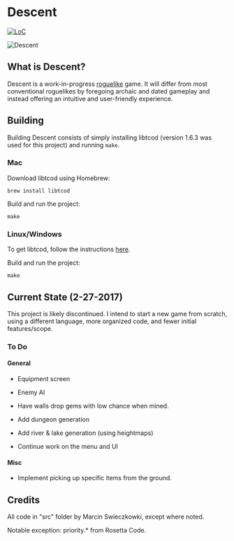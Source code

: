 # Descent

[![LoC](https://tokei.rs/b1/github/m-cat/descent)](https://github.com/m-cat/descent)

![Descent](http://i.imgur.com/i5so9L3.png)

## What is Descent?

Descent is a work-in-progress [roguelike](http://en.wikipedia.org/wiki/Roguelike) game. It will differ from most conventional roguelikes by foregoing archaic and dated gameplay and instead offering an intuitive and user-friendly experience.

## Building

Building Descent consists of simply installing libtcod (version 1.6.3 was used for this project) and running `make`.

### Mac

Download libtcod using Homebrew:

```
brew install libtcod
```

Build and run the project:

```
make
```

### Linux/Windows

To get libtcod, follow the instructions [here](https://bitbucket.org/libtcod/libtcod).

Build and run the project:

```
make
```

## Current State (2-27-2017)

This project is likely discontinued. I intend to start a new game from scratch, using a different language, more organized code, and fewer initial features/scope.

### To Do

#### General

- Equipment screen

- Enemy AI

- Have walls drop gems with low chance when mined.

- Add dungeon generation

- Add river & lake generation (using heightmaps)

- Continue work on the menu and UI

#### Misc

- Implement picking up specific items from the ground.

## Credits

All code in "src" folder by Marcin Swieczkowki, except where noted.

Notable exception: priority.* from Rosetta Code.
